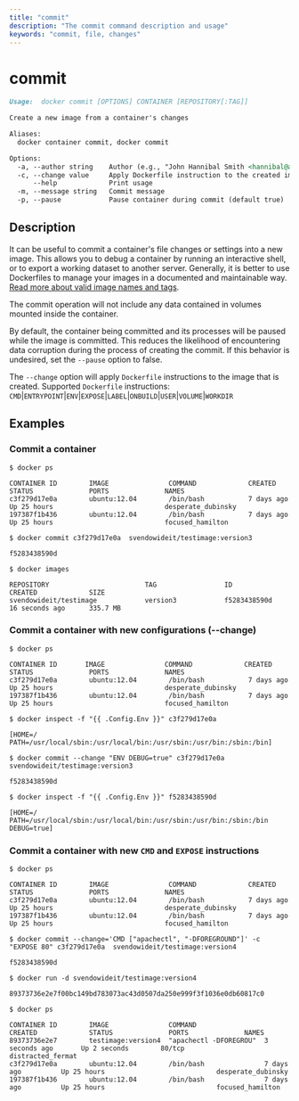 ```yaml
---
title: "commit"
description: "The commit command description and usage"
keywords: "commit, file, changes"
---
```


# commit

```markdown
Usage:  docker commit [OPTIONS] CONTAINER [REPOSITORY[:TAG]]

Create a new image from a container's changes

Aliases:
  docker container commit, docker commit

Options:
  -a, --author string    Author (e.g., "John Hannibal Smith <hannibal@a-team.com>")
  -c, --change value     Apply Dockerfile instruction to the created image (default [])
      --help             Print usage
  -m, --message string   Commit message
  -p, --pause            Pause container during commit (default true)
```

## Description

It can be useful to commit a container's file changes or settings into a new
image. This allows you to debug a container by running an interactive shell, or to
export a working dataset to another server. Generally, it is better to use
Dockerfiles to manage your images in a documented and maintainable way.
[Read more about valid image names and tags](tag.md).

The commit operation will not include any data contained in
volumes mounted inside the container.

By default, the container being committed and its processes will be paused
while the image is committed. This reduces the likelihood of encountering data
corruption during the process of creating the commit.  If this behavior is
undesired, set the `--pause` option to false.

The `--change` option will apply `Dockerfile` instructions to the image that is
created.  Supported `Dockerfile` instructions:
`CMD`|`ENTRYPOINT`|`ENV`|`EXPOSE`|`LABEL`|`ONBUILD`|`USER`|`VOLUME`|`WORKDIR`

## Examples

### Commit a container

```console
$ docker ps

CONTAINER ID        IMAGE               COMMAND             CREATED             STATUS              PORTS              NAMES
c3f279d17e0a        ubuntu:12.04        /bin/bash           7 days ago          Up 25 hours                            desperate_dubinsky
197387f1b436        ubuntu:12.04        /bin/bash           7 days ago          Up 25 hours                            focused_hamilton

$ docker commit c3f279d17e0a  svendowideit/testimage:version3

f5283438590d

$ docker images

REPOSITORY                        TAG                 ID                  CREATED             SIZE
svendowideit/testimage            version3            f5283438590d        16 seconds ago      335.7 MB
```

### <a name=change></a> Commit a container with new configurations (--change)

```console
$ docker ps

CONTAINER ID       IMAGE               COMMAND             CREATED             STATUS              PORTS              NAMES
c3f279d17e0a        ubuntu:12.04        /bin/bash           7 days ago          Up 25 hours                            desperate_dubinsky
197387f1b436        ubuntu:12.04        /bin/bash           7 days ago          Up 25 hours                            focused_hamilton

$ docker inspect -f "{{ .Config.Env }}" c3f279d17e0a

[HOME=/ PATH=/usr/local/sbin:/usr/local/bin:/usr/sbin:/usr/bin:/sbin:/bin]

$ docker commit --change "ENV DEBUG=true" c3f279d17e0a  svendowideit/testimage:version3

f5283438590d

$ docker inspect -f "{{ .Config.Env }}" f5283438590d

[HOME=/ PATH=/usr/local/sbin:/usr/local/bin:/usr/sbin:/usr/bin:/sbin:/bin DEBUG=true]
```

### Commit a container with new `CMD` and `EXPOSE` instructions

```console
$ docker ps

CONTAINER ID        IMAGE               COMMAND             CREATED             STATUS              PORTS              NAMES
c3f279d17e0a        ubuntu:12.04        /bin/bash           7 days ago          Up 25 hours                            desperate_dubinsky
197387f1b436        ubuntu:12.04        /bin/bash           7 days ago          Up 25 hours                            focused_hamilton

$ docker commit --change='CMD ["apachectl", "-DFOREGROUND"]' -c "EXPOSE 80" c3f279d17e0a  svendowideit/testimage:version4

f5283438590d

$ docker run -d svendowideit/testimage:version4

89373736e2e7f00bc149bd783073ac43d0507da250e999f3f1036e0db60817c0

$ docker ps

CONTAINER ID        IMAGE               COMMAND                 CREATED             STATUS              PORTS              NAMES
89373736e2e7        testimage:version4  "apachectl -DFOREGROU"  3 seconds ago       Up 2 seconds        80/tcp             distracted_fermat
c3f279d17e0a        ubuntu:12.04        /bin/bash               7 days ago          Up 25 hours                            desperate_dubinsky
197387f1b436        ubuntu:12.04        /bin/bash               7 days ago          Up 25 hours                            focused_hamilton
```
